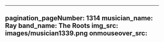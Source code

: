 ------
pagination_pageNumber: 1314
musician_name: Ray
band_name: The Roots
img_src: images/musician1339.png
onmouseover_src: 
------